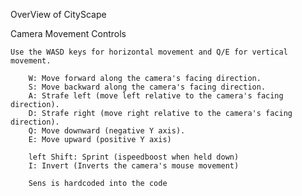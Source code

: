 OverView of CityScape

Camera Movement Controls

    Use the WASD keys for horizontal movement and Q/E for vertical movement.

        W: Move forward along the camera's facing direction.
        S: Move backward along the camera's facing direction.
        A: Strafe left (move left relative to the camera's facing direction).
        D: Strafe right (move right relative to the camera's facing direction).
        Q: Move downward (negative Y axis).
        E: Move upward (positive Y axis)

        left Shift: Sprint (ispeedboost when held down)
        I: Invert (Inverts the camera's mouse movement)

        Sens is hardcoded into the code 


